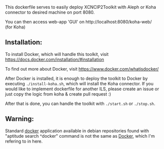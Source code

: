 This dockerfile serves to easily deploy XCNCIP2Toolkit with Aleph or Koha connector to desired machine on port 8080.

You can then access web-app 'GUI' on http://localhost:8080/koha-web/ (for Koha)

Installation:
---
To install Docker, which will handle this toolkit, visit https://docs.docker.com/installation/#installation

To find out more about Docker, visit https://www.docker.com/whatisdocker/

After Docker is installed, it is enough to deploy the toolkit to Docker by executing `./install-koha.sh`, which will install the Koha connector. If you would like to implement dockerfile for another ILS, please create an issue or just copy the logic from koha & create pull request :)

After that is done, you can handle the toolkit with `./start.sh` or `./stop.sh`.

Warning:
----
Standard [docker](http://manpages.ubuntu.com/manpages/natty/man1/docker.1.html) application available in debian repositories found with "aptitude search ^docker" command is not the same as [Docker](https://www.docker.com/), which I'm refering to in here.
